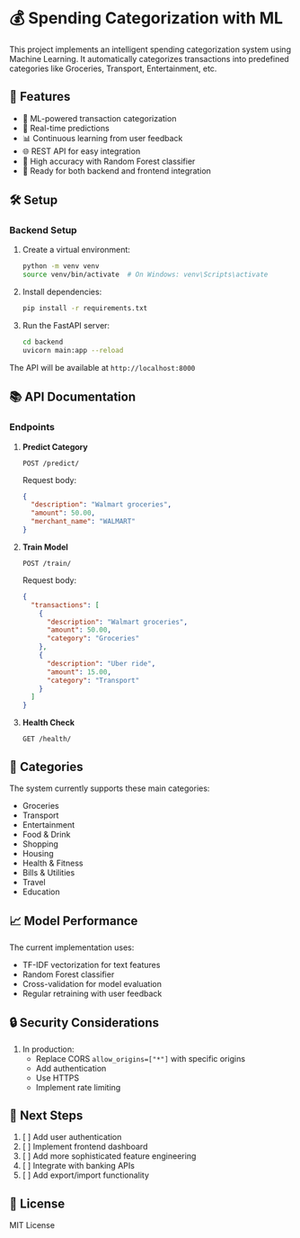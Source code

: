 # 💰 Spending Categorization with ML

This project implements an intelligent spending categorization system using Machine Learning. It automatically categorizes transactions into predefined categories like Groceries, Transport, Entertainment, etc.

## 🚀 Features

- 🤖 ML-powered transaction categorization
- 🔄 Real-time predictions
- 📊 Continuous learning from user feedback
- 🌐 REST API for easy integration
- 🎯 High accuracy with Random Forest classifier
- 📱 Ready for both backend and frontend integration

## 🛠️ Setup

### Backend Setup

1. Create a virtual environment:
   ```bash
   python -m venv venv
   source venv/bin/activate  # On Windows: venv\Scripts\activate
   ```

2. Install dependencies:
   ```bash
   pip install -r requirements.txt
   ```

3. Run the FastAPI server:
   ```bash
   cd backend
   uvicorn main:app --reload
   ```

The API will be available at `http://localhost:8000`

## 📚 API Documentation

### Endpoints

1. **Predict Category**
   ```http
   POST /predict/
   ```
   Request body:
   ```json
   {
     "description": "Walmart groceries",
     "amount": 50.00,
     "merchant_name": "WALMART"
   }
   ```

2. **Train Model**
   ```http
   POST /train/
   ```
   Request body:
   ```json
   {
     "transactions": [
       {
         "description": "Walmart groceries",
         "amount": 50.00,
         "category": "Groceries"
       },
       {
         "description": "Uber ride",
         "amount": 15.00,
         "category": "Transport"
       }
     ]
   }
   ```

3. **Health Check**
   ```http
   GET /health/
   ```

## 🎯 Categories

The system currently supports these main categories:
- Groceries
- Transport
- Entertainment
- Food & Drink
- Shopping
- Housing
- Health & Fitness
- Bills & Utilities
- Travel
- Education

## 📈 Model Performance

The current implementation uses:
- TF-IDF vectorization for text features
- Random Forest classifier
- Cross-validation for model evaluation
- Regular retraining with user feedback

## 🔒 Security Considerations

1. In production:
   - Replace CORS `allow_origins=["*"]` with specific origins
   - Add authentication
   - Use HTTPS
   - Implement rate limiting

## 🚀 Next Steps

1. [ ] Add user authentication
2. [ ] Implement frontend dashboard
3. [ ] Add more sophisticated feature engineering
4. [ ] Integrate with banking APIs
5. [ ] Add export/import functionality

## 📝 License

MIT License 